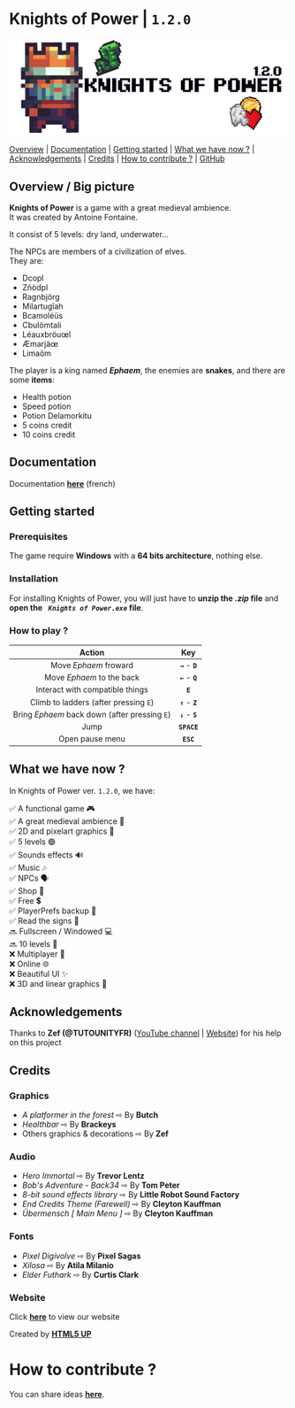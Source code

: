 # Knights of Power | ```1.2.0```
![Logo Knights of Power](./Documentation/Images/Logo_trensparent.png)

[Overview](#overview--big-picture) | [Documentation](#documentation) | [Getting started](#getting-started) | [What we have now ?](#what-we-have-now-) | [Acknowledgements](#acknowledgements) | [Credits](#credits) | [How to contribute ?](#how-to-contribute-) | [GitHub](https://github.com/chepa612/Knights-of-Kingdoms/)

## Overview / Big picture

__Knights of Power__ is a game with a great medieval ambience.  
It was created by Antoine Fontaine.
 
It consist of 5 levels: dry land, underwater...  
  
The NPCs are members of a civilization of elves.  
They are:  
*  Dcopl
*  Zñòdpl
*  Ragnbjörg
*  Milartugîah
*  Bcamoléüs
*  Cbulömtali
*  Léauxbröuœl
*  Æmarjäœ
*  Limaöm
  
The player is a king named ___Ephaem___, the enemies are __snakes__, and there are some __items__:  
* Health potion
* Speed potion
* Potion Delamorkitu
* 5 coins credit
* 10 coins credit

## Documentation
Documentation [__here__](http://176.174.109.28/fr/Knights-of-Power/) (french)

## Getting started

### Prerequisites

The game require __Windows__ with a __64 bits architecture__, nothing else.

### Installation

For installing Knights of Power, you will just have to __unzip the _.zip_ file__ and __open the _``` Knights of Power.exe```_ file__.


###  How to play ?

Action | Key
 :--: | :--: 
Move _Ephaem_ froward | __```→```__ - __```D```__
Move _Ephaem_  to the back | __```←```__ - __```Q```__
Interact with compatible things | __```E```__
Climb to ladders (after pressing ```E```) | __```↑```__ - __```Z```__
Bring _Ephaem_ back down (after pressing ```E```) | __```↓```__ - __```S```__
Jump | __```SPACE```__
Open pause menu | __```ESC```__

## What we have now ?

In Knights of Power ver. ```1.2.0```, we have:

✅ A functional game 🎮  
✅ A great medieval ambience 👑  
✅ 2D and pixelart graphics 👾  
✅ 5 levels 🟢​  
✅ Sounds effects 🔊  
✅ Music 🎶  
✅ NPCs 🗣️​  
✅ Shop ​🛒​  
✅ Free ​💲​  
✅ PlayerPrefs backup 💾​  
✅ Read the signs ​​📜​​  
🔜 Fullscreen / Windowed 💻​  
🔜 10 levels 🔴  
❌ Multiplayer 👥​  
❌ Online 🌐​​  
❌ Beautiful UI ​✨​  
❌ 3D and linear graphics 🚀  

## Acknowledgements

Thanks to __Zef (@TUTOUNITYFR)__ ([YouTube channel](https://www.youtube.com/channel/UCJRwb5W4ZzG43J5_dViL6Fw) | [Website](https://www.tutounity.fr/)) for his help on this project

## Credits

### Graphics

* _A platformer in the forest_ ⇨ By __Butch__
* _Healthbar_ ⇨ By __Brackeys__
* Others graphics & decorations ⇨ By __Zef__

### Audio

* _Hero Immortal_ ⇨ By __Trevor Lentz__
* _Bob's Adventure - Back34_ ⇨ By __Tom Peter__
* _8-bit sound effects library_ ⇨ By __Little Robot Sound Factory__
* _End Credits Theme (Farewell)_ ⇨ By __Cleyton Kauffman__
* _Übermensch [ Main Menu ]_ ⇨ By __Cleyton Kauffman__

### Fonts

* _Pixel Digivolve_ ⇨ By __Pixel Sagas__
* _Xilosa_ ⇨ By __Atila Milanio__
* _Elder Futhark_ ⇨ By __Curtis Clark__

### Website
Click [__here__](http://afflaf.fr/fr/Knights-of-Power/) to view our website

Created by [__HTML5 UP__](https://html5up.net/)

# How to contribute ?

You can share ideas [__here__](https://github.com/chepa612/Knights-of-Kingdoms/discussions/categories/ideas).
